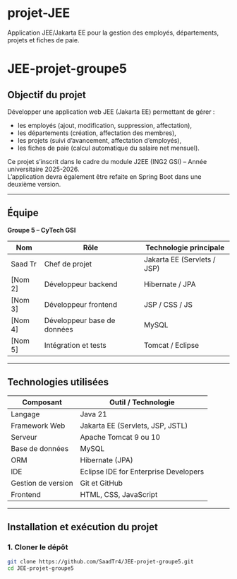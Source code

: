 # projet-JEE
Application JEE/Jakarta EE pour la gestion des employés, départements, projets et fiches de paie.
# JEE-projet-groupe5

## Objectif du projet
Développer une application web JEE (Jakarta EE) permettant de gérer :
- les employés (ajout, modification, suppression, affectation),
- les départements (création, affectation des membres),
- les projets (suivi d’avancement, affectation d’employés),
- les fiches de paie (calcul automatique du salaire net mensuel).

Ce projet s’inscrit dans le cadre du module J2EE (ING2 GSI) – Année universitaire 2025-2026.  
L’application devra également être refaite en Spring Boot dans une deuxième version.

---

## Équipe
**Groupe 5 – CyTech GSI**

| Nom | Rôle | Technologie principale |
|------|------|------------------------|
| Saad Tr | Chef de projet | Jakarta EE (Servlets / JSP) |
| [Nom 2] | Développeur backend | Hibernate / JPA |
| [Nom 3] | Développeur frontend | JSP / CSS / JS |
| [Nom 4] | Développeur base de données | MySQL |
| [Nom 5] | Intégration et tests | Tomcat / Eclipse |

---

## Technologies utilisées
| Composant | Outil / Technologie |
|------------|---------------------|
| Langage | Java 21 |
| Framework Web | Jakarta EE (Servlets, JSP, JSTL) |
| Serveur | Apache Tomcat 9 ou 10 |
| Base de données | MySQL |
| ORM | Hibernate (JPA) |
| IDE | Eclipse IDE for Enterprise Developers |
| Gestion de version | Git et GitHub |
| Frontend | HTML, CSS, JavaScript |

---

## Installation et exécution du projet

### 1. Cloner le dépôt
```bash
git clone https://github.com/SaadTr4/JEE-projet-groupe5.git
cd JEE-projet-groupe5
